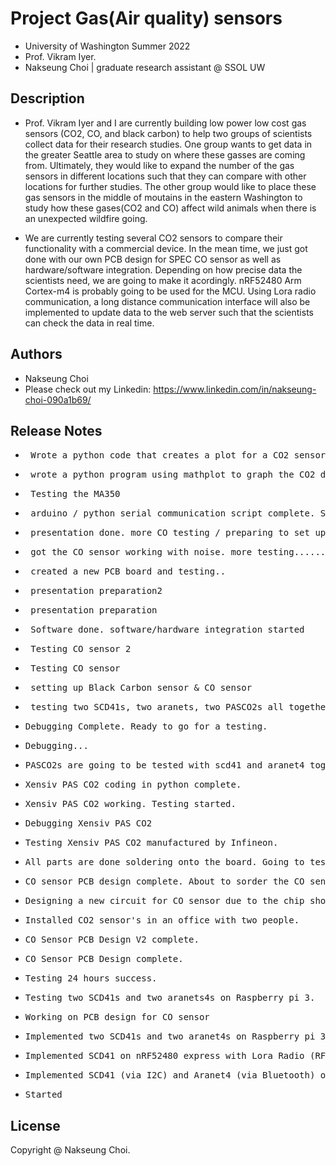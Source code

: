 # Project Gas(Air quality) sensors

* University of Washington Summer 2022 
* Prof. Vikram Iyer.
* Nakseung Choi | graduate research assistant @ SSOL UW 

## Description

* Prof. Vikram Iyer and I are currently building low power low cost gas sensors (CO2, CO, and black carbon) to help two groups of scientists collect data for their research studies. One group wants to get data in the greater Seattle area to study on where these gasses are coming from. Ultimately, they would like to expand the number of the gas sensors in different locations such that they can compare with other locations for further studies.
The other group would like to place these gas sensors in the middle of moutains in the eastern Washington to study how these gases(CO2 and CO) affect wild animals when there is an unexpected wildfire going. 

* We are currently testing several CO2 sensors to compare their functionality with a commercial device. In the mean time, we just got done with our own PCB design for SPEC CO sensor as well as hardware/software integration. Depending on how precise data the scientists need, we are going to make it acordingly. nRF52480 Arm Cortex-m4 is probably going to be used for the MCU. Using Lora radio communication, a long distance communication interface will also be implemented to update data to the web server such that the scientists can check the data in real time.  

## Authors

- Nakseung Choi
- Please check out my Linkedin: https://www.linkedin.com/in/nakseung-choi-090a1b69/

## Release Notes

* <pre> Wrote a python code that creates a plot for a CO2 sensor - avg of two aranets for 4 sensors     9-08-2022</pre>
* <pre> wrote a python program using mathplot to graph the CO2 data  (Still testing MA350)              9-07-2022</pre>
* <pre> Testing the MA350                                                                               8-29-2022</pre>
* <pre> arduino / python serial communication script complete. Sending data to adafruitIO               8-26-2022</pre>
* <pre> presentation done. more CO testing / preparing to set up MA350.                                 8-24-2022</pre>                                                
* <pre> got the CO sensor working with noise. more testing...........                                   8-23-2022</pre>
* <pre> created a new PCB board and testing..                                                           8-22-2022</pre>
* <pre> presentation preparation2                                                                       8-20-2022</pre>
* <pre> presentation preparation                                                                        8-20-2022</pre>
* <pre> Software done. software/hardware integration started                                            8-18-2022</pre>
* <pre> Testing CO sensor 2                                                                             8-17-2022</pre>
* <pre> Testing CO sensor                                                                               8-16-2022</pre>
* <pre> setting up Black Carbon sensor & CO sensor                                                      8-15-2022</pre>
* <pre> testing two SCD41s, two aranets, two PASCO2s all together.                                      8-15-2022</pre>
* <pre>Debugging Complete. Ready to go for a testing.                                                   8-14-2022</pre>
* <pre>Debugging...                                                                                     8-12-2022</pre>
* <pre>PASCO2s are going to be tested with scd41 and aranet4 together for the functionality             8-11-2022</pre>
* <pre>Xensiv PAS CO2 coding in python complete.                                                        8-11-2022</pre>
* <pre>Xensiv PAS CO2 working. Testing started.                                                         8-10-2022</pre>
* <pre>Debugging Xensiv PAS CO2                                                                         8-09-2022</pre>
* <pre>Testing Xensiv PAS CO2 manufactured by Infineon.                                                 8-08-2022</pre>
* <pre>All parts are done soldering onto the board. Going to test the PCB.                              8-07-2022</pre>
* <pre>CO sensor PCB design complete. About to sorder the CO sensor circuit.                            8-03-2022</pre> 
* <pre>Designing a new circuit for CO sensor due to the chip shortage (LMP9100 out of stock)            8-02-2022</pre>
* <pre>Installed CO2 sensor's in an office with two people.                                             7-28-2022</pre>
* <pre>CO Sensor PCB Design V2 complete.                                                                7-28-2022</pre>
* <pre>CO Sensor PCB Design complete.                                                                   7-27-2022</pre>
* <pre>Testing 24 hours success.                                                                        7-26-2022</pre>
* <pre>Testing two SCD41s and two aranets4s on Raspberry pi 3.                                          7-25-2022</pre>
* <pre>Working on PCB design for CO sensor                                                              7-24-2022</pre>
* <pre>Implemented two SCD41s and two aranet4s on Raspberry pi 3 for a testing.                         7-21-2022</pre>
* <pre>Implemented SCD41 on nRF52480 express with Lora Radio (RFM9x)                                    7-07-2022</pre>
* <pre>Implemented SCD41 (via I2C) and Aranet4 (via Bluetooth) on Raspberry pi 3 (B type)               7-01-2022</pre>
* <pre>Started                                                                                          6/24/2022</pre>

## License

Copyright @ Nakseung Choi.
